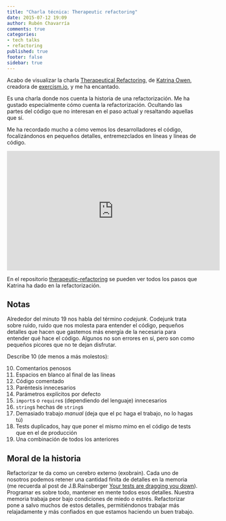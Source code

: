 ```yaml
---
title: "Charla técnica: Therapeutic refactoring"
date: 2015-07-12 19:09
author: Rubén Chavarría
comments: true
categories: 
- tech talks
- refactoring
published: true
footer: false
sidebar: true
---
```


Acabo de visualizar la charla [Therapeutical Refactoring], de [Katrina Owen],
creadora de [exercism.io], y me ha encantado.

Es una charla donde nos cuenta la historia de una refactorización. Me ha
gustado especialmente cómo cuenta la refactorización. Ocultando las partes
del código que no interesan en el paso actual y resaltando aquellas que
sí.

Me ha recordado mucho a cómo vemos los desarrolladores el código,
focalizándonos en pequeños detalles, entremezclados en líneas y líneas de
código.

<!-- more -->

<iframe width="560"
        height="315"
        src="https://www.youtube.com/embed/J4dlF0kcThQ"
        frameborder="0"
        allowfullscreen></iframe>

En el repositorio [therapeutic-refactoring] se pueden ver todos los pasos
que Katrina ha dado en la refactorización.

## Notas

Alrededor del minuto 19 nos habla del término *codejunk*. Codejunk trata
sobre ruido, ruido que nos molesta para entender el código, pequeños detalles
que hacen que gastemos más energía de la necesaria para entender qué hace
el código. Algunos no son errores en sí, pero son como pequeños picores
que no te dejan disfrutar.

Describe 10 (de menos a más molestos):

10. Comentarios penosos
9. Espacios en blanco al final de las líneas
8. Código comentado
7. Paréntesis innecesarios
6. Parámetros explícitos por defecto
5. `import`s o `require`s (dependiendo del lenguaje) innecesarios
4. `string`s hechas de `string`s
3. Demasiado trabajo *manual* (deja que el pc haga el trabajo, no lo hagas tú)
2. Tests duplicados, hay que poner el mismo mimo en el código de tests
que en el de producción
1. Una combinación de todos los anteriores

## Moral de la historia

Refactorizar te da como un cerebro externo (exobrain).
Cada uno de nosotros podemos retener una cantidad finita de detalles en la
memoria (me recuerda al post de J.B.Rainsberger
[Your tests are dragging you down]). Programar es sobre todo, mantener en
mente todos esos detalles. Nuestra memoria trabaja peor bajo condiciones
de miedo o estrés. Refactorizar pone a salvo muchos de estos detalles,
permitiéndonos trabajar más relajadamente y más confiados en que estamos
haciendo un buen trabajo.

[Therapeutical Refactoring]: https://www.youtube.com/watch?v=J4dlF0kcThQ
[Katrina Owen]: https://twitter.com/kytrinyx
[exercism.io]: http://exercism.io
[therapeutic-refactoring]: https://github.com/kytrinyx/therapeutic-refactoring
[Your tests are dragging you down]: http://blog.thecodewhisperer.com/2015/03/28/your-tests-are-dragging-you-down
